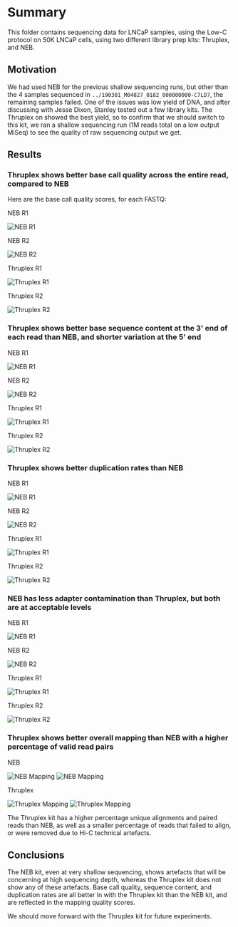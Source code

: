 # Summary

This folder contains sequencing data for LNCaP samples, using the Low-C protocol on 50K LNCaP cells, using two different library prep kits: Thruplex, and NEB.

## Motivation

We had used NEB for the previous shallow sequencing runs, but other than the 4 samples sequenced in `../190301_M04827_0182_000000000-C7LD7`, the remaining samples failed.
One of the issues was low yield of DNA, and after discussing with Jesse Dixon, Stanley tested out a few library kits.
The Thruplex on showed the best yield, so to confirm that we should switch to this kit, we ran a shallow sequencing run (1M reads total on a low output MiSeq) to see the quality of raw sequencing output we get.

## Results

### Thruplex shows better base call quality across the entire read, compared to NEB

Here are the base call quality scores, for each FASTQ:

NEB R1

![NEB R1](Reports/LNCaP-50K-NEB-Rep1_S1_L001_R1_fastqc/Images/per_base_quality.png)

NEB R2

![NEB R2](Reports/LNCaP-50K-NEB-Rep1_S1_L001_R2_fastqc/Images/per_base_quality.png)

Thruplex R1

![Thruplex R1](Reports/LNCaP-50K-Thruplex-Rep1_S2_L001_R1_fastqc/Images/per_base_quality.png)

Thruplex R2

![Thruplex R2](Reports/LNCaP-50K-Thruplex-Rep1_S2_L001_R2_fastqc/Images/per_base_quality.png)

### Thruplex shows better base sequence content at the 3' end of each read than NEB, and shorter variation at the 5' end

NEB R1

![NEB R1](Reports/LNCaP-50K-NEB-Rep1_S1_L001_R1_fastqc/Images/per_base_sequence_content.png)

NEB R2

![NEB R2](Reports/LNCaP-50K-NEB-Rep1_S1_L001_R2_fastqc/Images/per_base_sequence_content.png)

Thruplex R1

![Thruplex R1](Reports/LNCaP-50K-Thruplex-Rep1_S2_L001_R1_fastqc/Images/per_base_sequence_content.png)

Thruplex R2

![Thruplex R2](Reports/LNCaP-50K-Thruplex-Rep1_S2_L001_R2_fastqc/Images/per_base_sequence_content.png)

### Thruplex shows better duplication rates than NEB

NEB R1

![NEB R1](Reports/LNCaP-50K-NEB-Rep1_S1_L001_R1_fastqc/Images/duplication_levels.png)

NEB R2

![NEB R2](Reports/LNCaP-50K-NEB-Rep1_S1_L001_R2_fastqc/Images/duplication_levels.png)

Thruplex R1

![Thruplex R1](Reports/LNCaP-50K-Thruplex-Rep1_S2_L001_R1_fastqc/Images/duplication_levels.png)

Thruplex R2

![Thruplex R2](Reports/LNCaP-50K-Thruplex-Rep1_S2_L001_R2_fastqc/Images/duplication_levels.png)

### NEB has less adapter contamination than Thruplex, but both are at acceptable levels

NEB R1

![NEB R1](Reports/LNCaP-50K-NEB-Rep1_S1_L001_R1_fastqc/Images/adapter_content.png)

NEB R2

![NEB R2](Reports/LNCaP-50K-NEB-Rep1_S1_L001_R2_fastqc/Images/adapter_content.png)

Thruplex R1

![Thruplex R1](Reports/LNCaP-50K-Thruplex-Rep1_S2_L001_R1_fastqc/Images/adapter_content.png)

Thruplex R2

![Thruplex R2](Reports/LNCaP-50K-Thruplex-Rep1_S2_L001_R2_fastqc/Images/adapter_content.png)

### Thruplex shows better overall mapping than NEB with a higher percentage of valid read pairs

NEB

![NEB Mapping](Reports/NEB-mapping.png)
![NEB Mapping](Reports/NEB-filtering.png)

Thruplex

![Thruplex Mapping](Reports/Thruplex-mapping.png)
![Thruplex Mapping](Reports/Thruplex-filtering.png)

The Thruplex kit has a higher percentage unique alignments and paired reads than NEB, as well as a smaller percentage of reads that failed to align, or were removed due to Hi-C technical artefacts.

## Conclusions

The NEB kit, even at very shallow sequencing, shows artefacts that will be concerning at high sequencing depth, whereas the Thruplex kit does not show any of these artefacts.
Base call quality, sequence content, and duplication rates are all better in with the Thruplex kit than the NEB kit, and are reflected in the mapping quality scores.

We should move forward with the Thruplex kit for future experiments.
